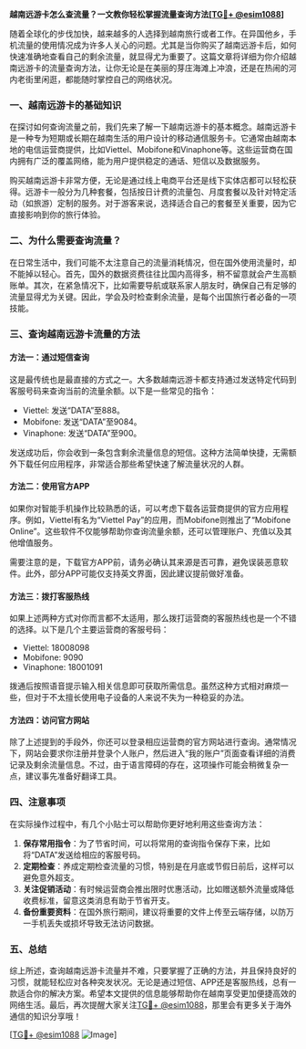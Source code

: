 **越南远游卡怎么查流量？一文教你轻松掌握流量查询方法[[TG💪+ @esim1088](https://t.me/s/esim1088)]**

随着全球化的步伐加快，越来越多的人选择到越南旅行或者工作。在异国他乡，手机流量的使用情况成为许多人关心的问题。尤其是当你购买了越南远游卡后，如何快速准确地查看自己的剩余流量，就显得尤为重要了。这篇文章将详细为你介绍越南远游卡的流量查询方法，让你无论是在美丽的芽庄海滩上冲浪，还是在热闹的河内老街里闲逛，都能随时掌控自己的网络状况。

### 一、越南远游卡的基础知识

在探讨如何查询流量之前，我们先来了解一下越南远游卡的基本概念。越南远游卡是一种专为短期或长期在越南生活的用户设计的移动通信服务卡。它通常由越南本地的电信运营商提供，比如Viettel、Mobifone和Vinaphone等。这些运营商在国内拥有广泛的覆盖网络，能为用户提供稳定的通话、短信以及数据服务。

购买越南远游卡非常方便，无论是通过线上电商平台还是线下实体店都可以轻松获得。远游卡一般分为几种套餐，包括按日计费的流量包、月度套餐以及针对特定活动（如旅游）定制的服务。对于游客来说，选择适合自己的套餐至关重要，因为它直接影响到你的旅行体验。

### 二、为什么需要查询流量？

在日常生活中，我们可能不太注意自己的流量消耗情况，但在国外使用流量时，却不能掉以轻心。首先，国外的数据资费往往比国内高得多，稍不留意就会产生高额账单。其次，在紧急情况下，比如需要导航或联系家人朋友时，确保自己有足够的流量显得尤为关键。因此，学会及时检查剩余流量，是每个出国旅行者必备的一项技能。

### 三、查询越南远游卡流量的方法

#### 方法一：通过短信查询

这是最传统也是最直接的方式之一。大多数越南远游卡都支持通过发送特定代码到客服号码来查询当前的流量余额。以下是一些常见的指令：

- Viettel: 发送“DATA”至888。
- Mobifone: 发送“DATA”至9084。
- Vinaphone: 发送“DATA”至900。

发送成功后，你会收到一条包含剩余流量信息的短信。这种方法简单快捷，无需额外下载任何应用程序，非常适合那些希望快速了解流量状况的人群。

#### 方法二：使用官方APP

如果你对智能手机操作比较熟悉的话，可以考虑下载各运营商提供的官方应用程序。例如，Viettel有名为“Viettel Pay”的应用，而Mobifone则推出了“Mobifone Online”。这些软件不仅能够帮助你查询流量余额，还可以管理账户、充值以及其他增值服务。

需要注意的是，下载官方APP前，请务必确认其来源是否可靠，避免误装恶意软件。此外，部分APP可能仅支持英文界面，因此建议提前做好准备。

#### 方法三：拨打客服热线

如果上述两种方式对你而言都不太适用，那么拨打运营商的客服热线也是一个不错的选择。以下是几个主要运营商的客服号码：

- Viettel: 18008098
- Mobifone: 9090
- Vinaphone: 18001091

拨通后按照语音提示输入相关信息即可获取所需信息。虽然这种方式相对麻烦一些，但对于不太擅长使用电子设备的人来说不失为一种稳妥的办法。

#### 方法四：访问官方网站

除了上述提到的手段外，你还可以登录相应运营商的官方网站进行查询。通常情况下，网站会要求你注册并登录个人账户，然后进入“我的账户”页面查看详细的消费记录及剩余流量信息。不过，由于语言障碍的存在，这项操作可能会稍微复杂一点，建议事先准备好翻译工具。

### 四、注意事项

在实际操作过程中，有几个小贴士可以帮助你更好地利用这些查询方法：

1. **保存常用指令**：为了节省时间，可以将常用的查询指令保存下来，比如将“DATA”发送给相应的客服号码。
2. **定期检查**：养成定期检查流量的习惯，特别是在月底或节假日前后，这样可以避免意外超支。
3. **关注促销活动**：有时候运营商会推出限时优惠活动，比如赠送额外流量或降低收费标准，留意这类消息有助于节省开支。
4. **备份重要资料**：在国外旅行期间，建议将重要的文件上传至云端存储，以防万一手机丢失或损坏导致无法访问数据。

### 五、总结

综上所述，查询越南远游卡流量并不难，只要掌握了正确的方法，并且保持良好的习惯，就能轻松应对各种突发状况。无论是通过短信、APP还是客服热线，总有一款适合你的解决方案。希望本文提供的信息能够帮助你在越南享受更加便捷高效的网络生活。最后，再次提醒大家关注[TG💪+ @esim1088](https://t.me/s/esim1088)，那里会有更多关于海外通信的知识分享哦！

[[TG💪+ @esim1088](https://t.me/s/esim1088) ![Image](https://i.postimg.cc/4NQfJmqS/Snipaste-2025-05-13-00-14-12.png)]